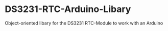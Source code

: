# DS3231-RTC-Arduino-Libary
Object-oriented libary for the DS3231 RTC-Module to work with an Arduino
